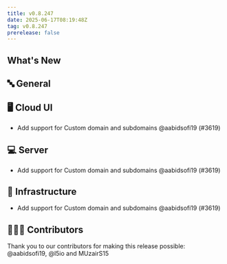 ```yaml
---
title: v0.8.247
date: 2025-06-17T08:19:48Z
tag: v0.8.247
prerelease: false
---
```


## What's New
## 🔤 General
## 🖥 Cloud UI

- Add support for Custom domain and subdomains @aabidsofi19 (#3619)

## 💻 Server

- Add support for Custom domain and subdomains @aabidsofi19 (#3619)

## 🦴 Infrastructure

- Add support for Custom domain and subdomains @aabidsofi19 (#3619)

## 👨🏽‍💻 Contributors

Thank you to our contributors for making this release possible:
@aabidsofi19, @l5io and MUzairS15

